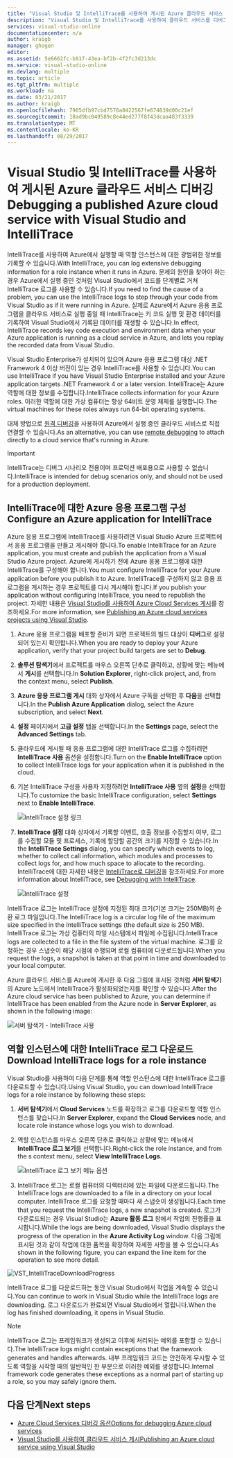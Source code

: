 ```yaml
---
title: "Visual Studio 및 IntelliTrace를 사용하여 게시된 Azure 클라우드 서비스 디버깅 | Microsoft Docs"
description: "Visual Studio 및 IntelliTrace를 사용하여 클라우드 서비스를 디버그하는 방법을 알아봅니다."
services: visual-studio-online
documentationcenter: n/a
author: kraigb
manager: ghogen
editor: 
ms.assetid: 5e6662fc-b917-43ea-bf2b-4f2fc3d213dc
ms.service: visual-studio-online
ms.devlang: multiple
ms.topic: article
ms.tgt_pltfrm: multiple
ms.workload: na
ms.date: 03/21/2017
ms.author: kraigb
ms.openlocfilehash: 7905dfb97cbd7578a8422567fe674839d00c21ef
ms.sourcegitcommit: 18ad9bc049589c8e44ed277f8f43dcaa483f3339
ms.translationtype: MT
ms.contentlocale: ko-KR
ms.lasthandoff: 08/29/2017
---
```

# <a name="debugging-a-published-azure-cloud-service-with-visual-studio-and-intellitrace"></a><span data-ttu-id="0539e-103">Visual Studio 및 IntelliTrace를 사용하여 게시된 Azure 클라우드 서비스 디버깅</span><span class="sxs-lookup"><span data-stu-id="0539e-103">Debugging a published Azure cloud service with Visual Studio and IntelliTrace</span></span>
<span data-ttu-id="0539e-104">IntelliTrace를 사용하여 Azure에서 실행할 때 역할 인스턴스에 대한 광범위한 정보를 기록할 수 있습니다.</span><span class="sxs-lookup"><span data-stu-id="0539e-104">With IntelliTrace, you can log extensive debugging information for a role instance when it runs in Azure.</span></span> <span data-ttu-id="0539e-105">문제의 원인을 찾아야 하는 경우 Azure에서 실행 중인 것처럼 Visual Studio에서 코드를 단계별로 거쳐 IntelliTrace 로그를 사용할 수 있습니다.</span><span class="sxs-lookup"><span data-stu-id="0539e-105">If you need to find the cause of a problem, you can use the IntelliTrace logs to step through your code from Visual Studio as if it were running in Azure.</span></span> <span data-ttu-id="0539e-106">실제로 Azure에서 Azure 응용 프로그램을 클라우드 서비스로 실행 중일 때 IntelliTrace는 키 코드 실행 및 환경 데이터를 기록하여 Visual Studio에서 기록된 데이터를 재생할 수 있습니다.</span><span class="sxs-lookup"><span data-stu-id="0539e-106">In effect, IntelliTrace records key code execution and environment data when your Azure application is running as a cloud service in Azure, and lets you replay the recorded data from Visual Studio.</span></span> 

<span data-ttu-id="0539e-107">Visual Studio Enterprise가 설치되어 있으며 Azure 응용 프로그램 대상 .NET Framework 4 이상 버전이 있는 경우 IntelliTrace를 사용할 수 있습니다.</span><span class="sxs-lookup"><span data-stu-id="0539e-107">You can use IntelliTrace if you have Visual Studio Enterprise installed and your Azure application targets .NET Framework 4 or a later version.</span></span> <span data-ttu-id="0539e-108">IntelliTrace는 Azure 역할에 대한 정보를 수집합니다.</span><span class="sxs-lookup"><span data-stu-id="0539e-108">IntelliTrace collects information for your Azure roles.</span></span> <span data-ttu-id="0539e-109">이러한 역할에 대한 가상 컴퓨터는 항상 64비트 운영 체제를 실행합니다.</span><span class="sxs-lookup"><span data-stu-id="0539e-109">The virtual machines for these roles always run 64-bit operating systems.</span></span>

<span data-ttu-id="0539e-110">대체 방법으로 [원격 디버깅](http://go.microsoft.com/fwlink/p/?LinkId=623041)을 사용하여 Azure에서 실행 중인 클라우드 서비스로 직접 연결할 수 있습니다.</span><span class="sxs-lookup"><span data-stu-id="0539e-110">As an alternative, you can use [remote debugging](http://go.microsoft.com/fwlink/p/?LinkId=623041) to attach directly to a cloud service that's running in Azure.</span></span>

> [!IMPORTANT]
> <span data-ttu-id="0539e-111">IntelliTrace는 디버그 시나리오 전용이며 프로덕션 배포용으로 사용할 수 없습니다.</span><span class="sxs-lookup"><span data-stu-id="0539e-111">IntelliTrace is intended for debug scenarios only, and should not be used for a production deployment.</span></span>
> 

## <a name="configure-an-azure-application-for-intellitrace"></a><span data-ttu-id="0539e-112">IntelliTrace에 대한 Azure 응용 프로그램 구성</span><span class="sxs-lookup"><span data-stu-id="0539e-112">Configure an Azure application for IntelliTrace</span></span>
<span data-ttu-id="0539e-113">Azure 응용 프로그램에 IntelliTrace를 사용하려면 Visual Studio Azure 프로젝트에서 응용 프로그램을 만들고 게시해야 합니다.</span><span class="sxs-lookup"><span data-stu-id="0539e-113">To enable IntelliTrace for an Azure application, you must create and publish the application from a Visual Studio Azure project.</span></span> <span data-ttu-id="0539e-114">Azure에 게시하기 전에 Azure 응용 프로그램에 대한 IntelliTrace를 구성해야 합니다.</span><span class="sxs-lookup"><span data-stu-id="0539e-114">You must configure IntelliTrace for your Azure application before you publish it to Azure.</span></span> <span data-ttu-id="0539e-115">IntelliTrace를 구성하지 않고 응용 프로그램을 게시하는 경우 프로젝트를 다시 게시해야 합니다.</span><span class="sxs-lookup"><span data-stu-id="0539e-115">If you publish your application without configuring IntelliTrace, you need to republish the project.</span></span> <span data-ttu-id="0539e-116">자세한 내용은 [Visual Studio를 사용하여 Azure Cloud Services 게시](http://go.microsoft.com/fwlink/p/?LinkId=623012)를 참조하세요.</span><span class="sxs-lookup"><span data-stu-id="0539e-116">For more information, see [Publishing an Azure cloud services projects using Visual Studio](http://go.microsoft.com/fwlink/p/?LinkId=623012).</span></span>

1. <span data-ttu-id="0539e-117">Azure 응용 프로그램을 배포할 준비가 되면 프로젝트의 빌드 대상이 **디버그**로 설정되어 있는지 확인합니다.</span><span class="sxs-lookup"><span data-stu-id="0539e-117">When you are ready to deploy your Azure application, verify that your project build targets are set to **Debug**.</span></span>

1. <span data-ttu-id="0539e-118">**솔루션 탐색기**에서 프로젝트를 마우스 오른쪽 단추로 클릭하고, 상황에 맞는 메뉴에서 **게시**를 선택합니다.</span><span class="sxs-lookup"><span data-stu-id="0539e-118">In **Solution Explorer**, right-click project, and, from the context menu, select **Publish**.</span></span>
   
1. <span data-ttu-id="0539e-119">**Azure 응용 프로그램 게시** 대화 상자에서 Azure 구독을 선택한 후 **다음**을 선택합니다.</span><span class="sxs-lookup"><span data-stu-id="0539e-119">In the **Publish Azure Application** dialog, select the Azure subscription, and select **Next**.</span></span>

1. <span data-ttu-id="0539e-120">**설정** 페이지에서 **고급 설정** 탭을 선택합니다.</span><span class="sxs-lookup"><span data-stu-id="0539e-120">In the **Settings** page, select the **Advanced Settings** tab.</span></span>

1. <span data-ttu-id="0539e-121">클라우드에 게시될 때 응용 프로그램에 대한 IntelliTrace 로그를 수집하려면 **IntelliTrace 사용** 옵션을 설정합니다.</span><span class="sxs-lookup"><span data-stu-id="0539e-121">Turn on the **Enable IntelliTrace** option to collect IntelliTrace logs for your application when it is published in the cloud.</span></span>
   
1. <span data-ttu-id="0539e-122">기본 IntelliTrace 구성을 사용자 지정하려면 **IntelliTrace 사용** 옆의 **설정**을 선택합니다.</span><span class="sxs-lookup"><span data-stu-id="0539e-122">To customize the basic IntelliTrace configuration, select **Settings** next to **Enable IntelliTrace**.</span></span>

    ![IntelliTrace 설정 링크](./media/vs-azure-tools-intellitrace-debug-published-cloud-services/intellitrace-settings-link.png)
   
1. <span data-ttu-id="0539e-124">**IntelliTrace 설정** 대화 상자에서 기록할 이벤트, 호출 정보를 수집할지 여부, 로그를 수집할 모듈 및 프로세스, 기록에 할당할 공간의 크기를 지정할 수 있습니다.</span><span class="sxs-lookup"><span data-stu-id="0539e-124">In the **IntelliTrace Settings** dialog, you can specify which events to log, whether to collect call information, which modules and processes to collect logs for, and how much space to allocate to the recording.</span></span> <span data-ttu-id="0539e-125">IntelliTrace에 대한 자세한 내용은 [IntelliTrace로 디버깅](http://go.microsoft.com/fwlink/?LinkId=214468)을 참조하세요.</span><span class="sxs-lookup"><span data-stu-id="0539e-125">For more information about IntelliTrace, see [Debugging with IntelliTrace](http://go.microsoft.com/fwlink/?LinkId=214468).</span></span>
   
    ![IntelliTrace 설정](./media/vs-azure-tools-intellitrace-debug-published-cloud-services/IC519063.png)

<span data-ttu-id="0539e-127">IntelliTrace 로그는 IntelliTrace 설정에 지정된 최대 크기(기본 크기는 250MB)의 순환 로그 파일입니다.</span><span class="sxs-lookup"><span data-stu-id="0539e-127">The IntelliTrace log is a circular log file of the maximum size specified in the IntelliTrace settings (the default size is 250 MB).</span></span> <span data-ttu-id="0539e-128">IntelliTrace 로그는 가상 컴퓨터의 파일 시스템에서 파일에 수집됩니다.</span><span class="sxs-lookup"><span data-stu-id="0539e-128">IntelliTrace logs are collected to a file in the file system of the virtual machine.</span></span> <span data-ttu-id="0539e-129">로그를 요청하는 경우 스냅숏이 해당 시점에 수행되며 로컬 컴퓨터에 다운로드됩니다.</span><span class="sxs-lookup"><span data-stu-id="0539e-129">When you request the logs, a snapshot is taken at that point in time and downloaded to your local computer.</span></span>

<span data-ttu-id="0539e-130">Azure 클라우드 서비스를 Azure에 게시한 후 다음 그림에 표시된 것처럼 **서버 탐색기**의 Azure 노드에서 IntelliTrace가 활성화되었는지를 확인할 수 있습니다.</span><span class="sxs-lookup"><span data-stu-id="0539e-130">After the Azure cloud service has been published to Azure, you can determine if IntelliTrace has been enabled from the Azure node in **Server Explorer**, as shown in the following image:</span></span>

![서버 탐색기 - IntelliTrace 사용](./media/vs-azure-tools-intellitrace-debug-published-cloud-services/IC744134.png)

## <a name="download-intellitrace-logs-for-a-role-instance"></a><span data-ttu-id="0539e-132">역할 인스턴스에 대한 IntelliTrace 로그 다운로드</span><span class="sxs-lookup"><span data-stu-id="0539e-132">Download IntelliTrace logs for a role instance</span></span>
<span data-ttu-id="0539e-133">Visual Studio를 사용하여 다음 단계를 통해 역할 인스턴스에 대한 IntelliTrace 로그를 다운로드할 수 있습니다.</span><span class="sxs-lookup"><span data-stu-id="0539e-133">Using Visual Studio, you can download IntelliTrace logs for a role instance by following these steps:</span></span>

1. <span data-ttu-id="0539e-134">**서버 탐색기**에서 **Cloud Services** 노드를 확장하고 로그를 다운로드할 역할 인스턴스를 찾습니다.</span><span class="sxs-lookup"><span data-stu-id="0539e-134">In **Server Explorer**, expand the **Cloud Services** node, and locate role instance whose logs you wish to download.</span></span> 

1. <span data-ttu-id="0539e-135">역할 인스턴스를 마우스 오른쪽 단추로 클릭하고 상황에 맞는 메뉴에서 **IntelliTrace 로그 보기**를 선택합니다.</span><span class="sxs-lookup"><span data-stu-id="0539e-135">Right-click the role instance, and from the s context menu, select **View IntelliTrace Logs**.</span></span> 

    ![IntelliTrace 로그 보기 메뉴 옵션](./media/vs-azure-tools-intellitrace-debug-published-cloud-services/view-intellitrace-logs.png)

1. <span data-ttu-id="0539e-137">IntelliTrace 로그는 로컬 컴퓨터의 디렉터리에 있는 파일에 다운로드됩니다.</span><span class="sxs-lookup"><span data-stu-id="0539e-137">The IntelliTrace logs are downloaded to a file in a directory on your local computer.</span></span> <span data-ttu-id="0539e-138">IntelliTrace 로그를 요청할 때마다 새 스냅숏이 생성됩니다.</span><span class="sxs-lookup"><span data-stu-id="0539e-138">Each time that you request the IntelliTrace logs, a new snapshot is created.</span></span> <span data-ttu-id="0539e-139">로그가 다운로드되는 경우 Visual Studio는 **Azure 활동 로그** 창에서 작업의 진행률을 표시합니다.</span><span class="sxs-lookup"><span data-stu-id="0539e-139">While the logs are being downloaded, Visual Studio displays the progress of the operation in the **Azure Activity Log** window.</span></span> <span data-ttu-id="0539e-140">다음 그림에 표시된 것과 같이 작업에 대한 품목을 확장하여 자세한 사항을 볼 수 있습니다.</span><span class="sxs-lookup"><span data-stu-id="0539e-140">As shown in the following figure, you can expand the line item for the operation to see more detail.</span></span>

![VST_IntelliTraceDownloadProgress](./media/vs-azure-tools-intellitrace-debug-published-cloud-services/IC745551.png)

<span data-ttu-id="0539e-142">IntelliTrace 로그를 다운로드하는 동안 Visual Studio에서 작업을 계속할 수 있습니다.</span><span class="sxs-lookup"><span data-stu-id="0539e-142">You can continue to work in Visual Studio while the IntelliTrace logs are downloading.</span></span> <span data-ttu-id="0539e-143">로그 다운로드가 완료되면 Visual Studio에서 열립니다.</span><span class="sxs-lookup"><span data-stu-id="0539e-143">When the log has finished downloading, it opens in Visual Studio.</span></span>

> [!NOTE]
> <span data-ttu-id="0539e-144">IntelliTrace 로그는 프레임워크가 생성되고 이후에 처리되는 예외를 포함할 수 있습니다.</span><span class="sxs-lookup"><span data-stu-id="0539e-144">The IntelliTrace logs might contain exceptions that the framework generates and handles afterwards.</span></span> <span data-ttu-id="0539e-145">내부 프레임워크 코드는 안전하게 무시할 수 있도록 역할을 시작할 때의 일반적인 한 부분으로 이러한 예외를 생성합니다.</span><span class="sxs-lookup"><span data-stu-id="0539e-145">Internal framework code generates these exceptions as a normal part of starting up a role, so you may safely ignore them.</span></span>
> 
> 

## <a name="next-steps"></a><span data-ttu-id="0539e-146">다음 단계</span><span class="sxs-lookup"><span data-stu-id="0539e-146">Next steps</span></span>
- [<span data-ttu-id="0539e-147">Azure Cloud Services 디버깅 옵션</span><span class="sxs-lookup"><span data-stu-id="0539e-147">Options for debugging Azure cloud services</span></span>](vs-azure-tools-debugging-cloud-services-overview.md)
- [<span data-ttu-id="0539e-148">Visual Studio를 사용하여 클라우드 서비스 게시</span><span class="sxs-lookup"><span data-stu-id="0539e-148">Publishing an Azure cloud service using Visual Studio</span></span>](vs-azure-tools-publishing-a-cloud-service.md)